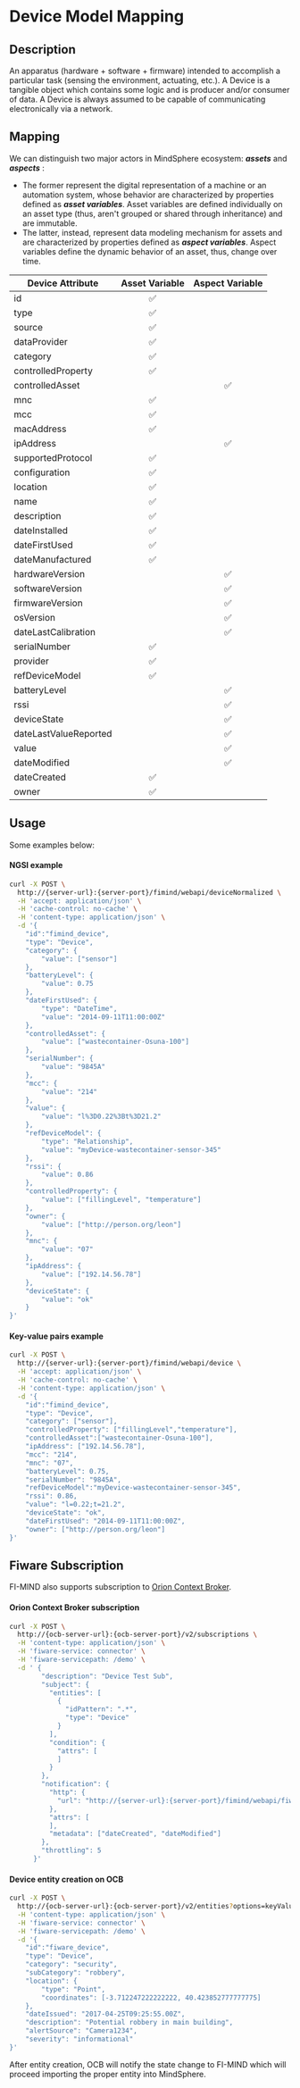 # Device Model Mapping

## Description

An apparatus (hardware + software + firmware) intended to accomplish a particular task (sensing the environment, actuating, etc.). A Device is a tangible object which contains some logic and is producer and/or consumer of data. A Device is always assumed to be capable of communicating electronically via a network.

## Mapping

We can distinguish two major actors in MindSphere ecosystem: _**assets**_ and _**aspects**_ :
* The former represent the digital representation of a machine or an automation system, whose behavior are characterized by properties defined as _**asset variables**_. Asset variables are defined individually on an asset type (thus, aren't grouped or shared through inheritance) and are immutable.
* The latter, instead, represent data modeling mechanism for assets and are characterized by properties defined as _**aspect variables**_. Aspect variables define the dynamic behavior of an asset, thus, change over time.

|  **Device Attribute**  |  **Asset Variable**  |  **Aspect Variable**  |
|-----------------------------|:--------------------------:|:--------------------------:|
|  id  |  :white_check_mark:  |    |
|  type  |  :white_check_mark:  |    |
|  source  |  :white_check_mark:  |    |
|  dataProvider  |  :white_check_mark:  |    |
|  category  |  :white_check_mark:  |    |
|  controlledProperty  |  :white_check_mark:  |    |
|  controlledAsset  |    |  :white_check_mark:  |
|  mnc  |  :white_check_mark:  |    |
|  mcc  |  :white_check_mark:  |    |
|  macAddress  |  :white_check_mark:  |    |
|  ipAddress  |    |  :white_check_mark:  |
|  supportedProtocol  |  :white_check_mark:  |    |
|  configuration  |  :white_check_mark:  |    |
|  location  |  :white_check_mark:  |    |
|  name  |  :white_check_mark:  |    |
|  description  |  :white_check_mark:  |    |
|  dateInstalled  |  :white_check_mark:  |    |
|  dateFirstUsed  |  :white_check_mark:  |    |
|  dateManufactured  |  :white_check_mark:  |    |
|  hardwareVersion  |    |  :white_check_mark:  |
|  softwareVersion  |    |  :white_check_mark:  |
|  firmwareVersion  |    |  :white_check_mark:  |
|  osVersion  |    |  :white_check_mark:  |
|  dateLastCalibration  |    |  :white_check_mark:  |
|  serialNumber  |  :white_check_mark:  |    |
|  provider  |  :white_check_mark:  |    |
|  refDeviceModel  |  :white_check_mark:  |    |
|  batteryLevel  |    |  :white_check_mark:  |
|  rssi  |    |  :white_check_mark:  |
|  deviceState  |    |  :white_check_mark:  |
|  dateLastValueReported  |    |  :white_check_mark:  |
|  value  |    |  :white_check_mark:  |
|  dateModified  |    |  :white_check_mark:  |
|  dateCreated  |  :white_check_mark:  |    |
|  owner  |  :white_check_mark:  |    |

## Usage

Some examples below:

#### NGSI example

```sh
curl -X POST \
  http://{server-url}:{server-port}/fimind/webapi/deviceNormalized \
  -H 'accept: application/json' \
  -H 'cache-control: no-cache' \
  -H 'content-type: application/json' \
  -d '{
	"id":"fimind_device",
    "type": "Device",
    "category": {
        "value": ["sensor"]
    },
    "batteryLevel": {
        "value": 0.75
    },
    "dateFirstUsed": {
        "type": "DateTime",
        "value": "2014-09-11T11:00:00Z"
    },
    "controlledAsset": {
        "value": ["wastecontainer-Osuna-100"]
    },
    "serialNumber": {
        "value": "9845A"
    },
    "mcc": {
        "value": "214"
    },
    "value": {
        "value": "l%3D0.22%3Bt%3D21.2"
    },
    "refDeviceModel": {
        "type": "Relationship",
        "value": "myDevice-wastecontainer-sensor-345"
    },
    "rssi": {
        "value": 0.86
    },
    "controlledProperty": {
        "value": ["fillingLevel", "temperature"]
    },
    "owner": {
        "value": ["http://person.org/leon"]
    },
    "mnc": {
        "value": "07"
    },
    "ipAddress": {
        "value": ["192.14.56.78"]
    },
    "deviceState": {
        "value": "ok"
    }
}'
```
#### Key-value pairs example

```sh
curl -X POST \
  http://{server-url}:{server-port}/fimind/webapi/device \
  -H 'accept: application/json' \
  -H 'cache-control: no-cache' \
  -H 'content-type: application/json' \
  -d '{
	"id":"fimind_device",
    "type": "Device",
    "category": ["sensor"],
    "controlledProperty": ["fillingLevel","temperature"],
    "controlledAsset":["wastecontainer-Osuna-100"],
    "ipAddress": ["192.14.56.78"],
    "mcc": "214",
    "mnc": "07",
    "batteryLevel": 0.75,
    "serialNumber": "9845A",
    "refDeviceModel":"myDevice-wastecontainer-sensor-345",
    "rssi": 0.86,
    "value": "l=0.22;t=21.2",
    "deviceState": "ok",
    "dateFirstUsed": "2014-09-11T11:00:00Z",
    "owner": ["http://person.org/leon"]
}'
```

## Fiware Subscription

FI-MIND also supports subscription to [Orion Context Broker](https://fiware-orion.readthedocs.io/en/master/).

#### Orion Context Broker subscription

```sh
curl -X POST \
  http://{ocb-server-url}:{ocb-server-port}/v2/subscriptions \
  -H 'content-type: application/json' \
  -H 'fiware-service: connector' \
  -H 'fiware-servicepath: /demo' \
  -d ' {
        "description": "Device Test Sub",
        "subject": {
          "entities": [
            {
              "idPattern": ".*",
              "type": "Device"
            }
          ],
          "condition": {
            "attrs": [
            ]
          }
        },
        "notification": {
          "http": {
            "url": "http://{server-url}:{server-port}/fimind/webapi/fiware-notification"
          },
          "attrs": [
          ],
          "metadata": ["dateCreated", "dateModified"]
        },
        "throttling": 5
      }'
```

#### Device entity creation on OCB

```sh
curl -X POST \
  http://{ocb-server-url}:{ocb-server-port}/v2/entities?options=keyValues \
  -H 'content-type: application/json' \
  -H 'fiware-service: connector' \
  -H 'fiware-servicepath: /demo' \
  -d '{
    "id":"fiware_device",
    "type": "Device",
    "category": "security",
    "subCategory": "robbery",
    "location": {
        "type": "Point",
        "coordinates": [-3.712247222222222, 40.423852777777775]
    },
    "dateIssued": "2017-04-25T09:25:55.00Z",
    "description": "Potential robbery in main building",
    "alertSource": "Camera1234",
    "severity": "informational"
}'
```

After entity creation, OCB will notify the state change to FI-MIND which will proceed importing the proper entity into MindSphere.
